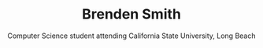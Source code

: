 # <div align="center">Brenden Smith</div>
<div align="center">Computer Science student attending California State University, Long Beach</div>

<div align="center">
  <a href="https://www.linkedin.com/in/brenden-s-smith/"><i class="ri-linkedin-box-fill"></i></a>
</div>
